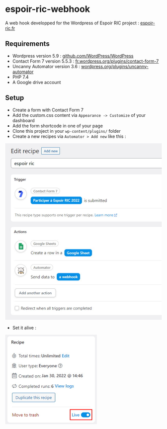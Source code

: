 # espoir-ric-webhook

A web hook developped for the Wordpress of Espoir RIC project : [espoir-ric.fr](https://www.espoir-ric.fr/)

## Requirements

- Wordpress version 5.9 : [github.com/WordPress/WordPress](https://github.com/WordPress/WordPress)
- Contact Form 7 version 5.5.3 : [fr.wordpress.org/plugins/contact-form-7](https://fr.wordpress.org/plugins/contact-form-7/)
- Uncanny Automator version 3.6 : [wordpress.org/plugins/uncanny-automator](https://wordpress.org/plugins/uncanny-automator/)
- PHP 7.4
- A Google drive account

## Setup

- Create a form with Contact Form 7
- Add the custom.css content via `Appearance -> Customize` of your dashboard
- Add the form shortcode in one of your page
- Clone this project in your `wp-content/plugins/` folder
- Create a new recipes via `Automator > Add new` like this :

![recipes](recipes.jpg)

- Set it alive :

![recipes](live.jpg)